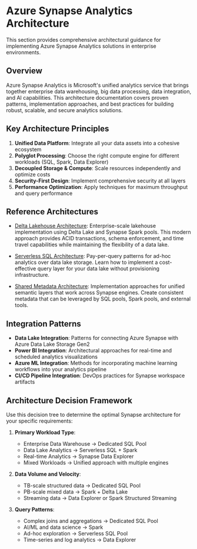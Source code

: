 # Azure Synapse Analytics Architecture

This section provides comprehensive architectural guidance for implementing Azure Synapse Analytics solutions in enterprise environments.

## Overview

Azure Synapse Analytics is Microsoft's unified analytics service that brings together enterprise data warehousing, big data processing, data integration, and AI capabilities. This architecture documentation covers proven patterns, implementation approaches, and best practices for building robust, scalable, and secure analytics solutions.

## Key Architecture Principles

1. __Unified Data Platform__: Integrate all your data assets into a cohesive ecosystem
2. __Polyglot Processing__: Choose the right compute engine for different workloads (SQL, Spark, Data Explorer)
3. __Decoupled Storage & Compute__: Scale resources independently and optimize costs
4. __Security-First Design__: Implement comprehensive security at all layers
5. __Performance Optimization__: Apply techniques for maximum throughput and query performance

## Reference Architectures

- [Delta Lakehouse Architecture](./delta-lakehouse/index.md): Enterprise-scale lakehouse implementation using Delta Lake and Synapse Spark pools. This modern approach provides ACID transactions, schema enforcement, and time travel capabilities while maintaining the flexibility of a data lake.

- [Serverless SQL Architecture](../serverless-sql/index.md): Pay-per-query patterns for ad-hoc analytics over data lake storage. Learn how to implement a cost-effective query layer for your data lake without provisioning infrastructure.

- [Shared Metadata Architecture](../shared-metadata/index.md): Implementation approaches for unified semantic layers that work across Synapse engines. Create consistent metadata that can be leveraged by SQL pools, Spark pools, and external tools.

## Integration Patterns

- __Data Lake Integration__: Patterns for connecting Azure Synapse with Azure Data Lake Storage Gen2
- __Power BI Integration__: Architectural approaches for real-time and scheduled analytics visualizations
- __Azure ML Integration__: Methods for incorporating machine learning workflows into your analytics pipeline
- __CI/CD Pipeline Integration__: DevOps practices for Synapse workspace artifacts

## Architecture Decision Framework

Use this decision tree to determine the optimal Synapse architecture for your specific requirements:

1. __Primary Workload Type__:
   - Enterprise Data Warehouse → Dedicated SQL Pool
   - Data Lake Analytics → Serverless SQL + Spark
   - Real-time Analytics → Synapse Data Explorer
   - Mixed Workloads → Unified approach with multiple engines

2. __Data Volume and Velocity__:
   - TB-scale structured data → Dedicated SQL Pool
   - PB-scale mixed data → Spark + Delta Lake
   - Streaming data → Data Explorer or Spark Structured Streaming

3. __Query Patterns__:
   - Complex joins and aggregations → Dedicated SQL Pool
   - AI/ML and data science → Spark
   - Ad-hoc exploration → Serverless SQL Pool
   - Time-series and log analytics → Data Explorer
